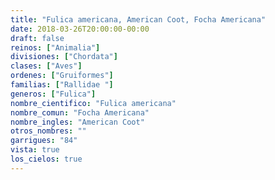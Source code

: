 ```yaml
---
title: "Fulica americana, American Coot, Focha Americana"
date: 2018-03-26T20:00:00-00:00
draft: false
reinos: ["Animalia"]
divisiones: ["Chordata"]
clases: ["Aves"]
ordenes: ["Gruiformes"]
familias: ["Rallidae "]
generos: ["Fulica"]
nombre_cientifico: "Fulica americana"
nombre_comun: "Focha Americana"
nombre_ingles: "American Coot"
otros_nombres: ""
garrigues: "84"
vista: true
los_cielos: true
---
```

